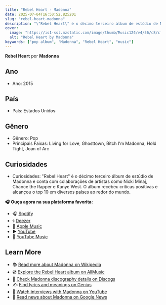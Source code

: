 ```yaml
---
title: "Rebel Heart - Madonna"
date: 2025-07-04T16:50:52.825201
slug: "rebel-heart-madonna"
description: "\"Rebel Heart\" é o décimo terceiro álbum de estúdio de Madonna e conta com colaborações de artistas como Nicki Minaj, Chance the Rapper e Kanye West."
cover:
  image: "https://is1-ssl.mzstatic.com/image/thumb/Music124/v4/56/c8/cf/56c8cfa1-02ec-2464-c1af-efbb3edecaab/00602547201829.rgb.jpg/500x500bb.jpg"
  alt: "Rebel Heart by Madonna"
keywords: ["pop album", "Madonna", "Rebel Heart", "music"]
---
```


**Rebel Heart** por **Madonna**

## Ano
- Ano: 2015
## País
- País: Estados Unidos
## Gênero
- Gênero: Pop
- Principais Faixas: Living for Love, Ghosttown, Bitch I'm Madonna, Hold Tight, Joan of Arc
## Curiosidades
- Curiosidades: "Rebel Heart" é o décimo terceiro álbum de estúdio de Madonna e conta com colaborações de artistas como Nicki Minaj, Chance the Rapper e Kanye West. O álbum recebeu críticas positivas e alcançou o top 10 em diversos países ao redor do mundo.



**🎧 Ouça agora na sua plataforma favorita:**

- 🎧 [Spotify](https://open.spotify.com/search/Rebel%20Heart%20Madonna)
- 🌀 [Deezer](https://www.deezer.com/search/Rebel%20Heart%20Madonna)
- 🍎 [Apple Music](https://music.apple.com/search?term=Rebel%20Heart%20Madonna)
- ▶️ [YouTube](https://www.youtube.com/results?search_query=Rebel%20Heart%20Madonna)
- 🎵 [YouTube Music](https://music.youtube.com/search?q=Rebel%20Heart%20Madonna)

## Learn More

- 📚 [Read more about Madonna on Wikipedia](https://en.wikipedia.org/wiki/Madonna)
- 💿 [Explore the Rebel Heart album on AllMusic](https://www.allmusic.com/search/albums/Rebel+Heart)
- 📀 [Check Madonna discography details on Discogs](https://www.discogs.com/search/?q=Rebel+Heart+Madonna&type=all)
- ✍️ [Find lyrics and meanings on Genius](https://genius.com/search?q=Rebel+Heart%20Madonna)
- 🎤 [Watch interviews with Madonna on YouTube](https://www.youtube.com/results?search_query=Madonna+interview)
- 📰 [Read news about Madonna on Google News](https://news.google.com/search?q=Madonna)
